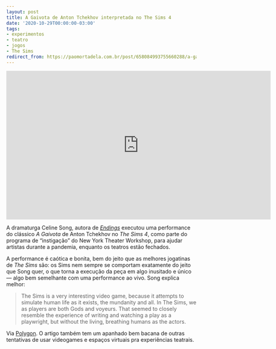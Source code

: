 ```yaml
---
layout: post
title: A Gaivota de Anton Tchekhov interpretada no The Sims 4
date: '2020-10-29T00:00:00-03:00'
tags:
- experimentos
- teatro
- jogos
- The Sims
redirect_from: https://paomortadela.com.br/post/658084993755660288/a-gaivota-de-anton-tchekhov-interpretada-no-the
---
```

<iframe src="https://player.twitch.tv/?video=783888743&amp;parent=paomortadela.com.br&amp;autoplay=false" frameborder="0" allowfullscreen="true" scrolling="no" class="full-width" loading="lazy" width="700" height="393.75"></iframe>

A dramaturga Celine Song, autora de [_Endings_](https://www.nytw.org/show/endlings/) executou uma performance do clássico _A Gaivota_ de Anton Tchekhov no _The Sims 4_, como parte do programa de “instigação” do New York Theater Workshop, para ajudar artistas durante a pandemia, enquanto os teatros estão fechados.

A performance é caótica e bonita, bem do jeito que as melhores jogatinas de _The Sims_ são: os Sims nem sempre se comportam exatamente do jeito que Song quer, o que torna a execução da peça em algo inusitado e único — algo bem semelhante com uma performance ao vivo. Song explica melhor:

> The Sims is a very interesting video game, because it attempts to simulate human life as it exists, the mundanity and all. In The Sims, we as players are both Gods and voyeurs. That seemed to closely resemble the experience of writing and watching a play as a playwright, but without the living, breathing humans as the actors.

Via [Polygon](https://www.polygon.com/2020/10/29/21540644/sims-4-chekhov-the-seagull-new-york-theatre-workshop). O artigo também tem um apanhado bem bacana de outras tentativas de usar videogames e espaços virtuais pra experiências teatrais.

